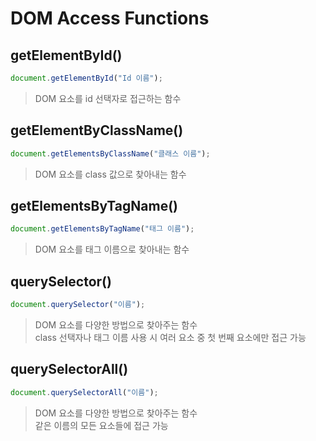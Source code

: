 # DOM Access Functions

## getElementById()

```js
document.getElementById("Id 이름");
```

> DOM 요소를 id 선택자로 접근하는 함수

## getElementByClassName()

```js
document.getElementsByClassName("클래스 이름");
```

> DOM 요소를 class 값으로 찾아내는 함수

## getElementsByTagName()

```js
document.getElementsByTagName("태그 이름");
```

> DOM 요소를 태그 이름으로 찾아내는 함수

## querySelector()

```js
document.querySelector("이름");
```

> DOM 요소를 다양한 방법으로 찾아주는 함수<br>
> class 선택자나 태그 이름 사용 시 여러 요소 중 첫 번째 요소에만 접근 가능

## querySelectorAll()

```js
document.querySelectorAll("이름");
```

> DOM 요소를 다양한 방법으로 찾아주는 함수<br>
> 같은 이름의 모든 요소들에 접근 가능
